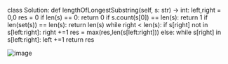 class Solution:
    def lengthOfLongestSubstring(self, s: str) -> int:
        left,right = 0,0
        res = 0
        if len(s) == 0:
            return 0
        if s.count(s[0]) == len(s):
            return 1
        if len(set(s)) == len(s):
            return len(s)
        while right < len(s):
            if s[right] not in s[left:right]:
                right +=1
                res = max(res,len(s[left:right]))
            else:
                while s[right] in s[left:right]:
                    left +=1
        return res
        
![image](https://github.com/zaie/LeetCode-Python/assets/17739876/5a4f060e-a10a-4587-89d2-d983f7fd411e)
